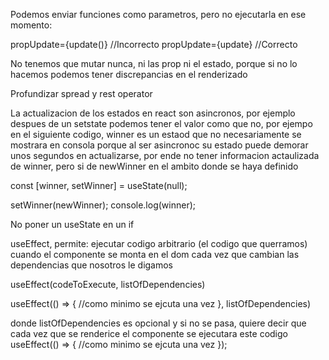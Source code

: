 Podemos enviar funciones como parametros, pero no ejecutarla en ese momento:

propUpdate={update()}       //Incorrecto
propUpdate={update}         //Correcto

No tenemos que mutar nunca, ni las prop ni el estado, porque si no lo hacemos podemos tener discrepancias en el renderizado

Profundizar spread y rest operator

La actualizacion de los estados en react son asincronos, por ejemplo despues de un setstate podemos tener el valor como que no, por ejempo en el siguiente codigo, winner es un estaod que no necesariamente se mostrara en consola porque al ser asincronoc su estado puede demorar unos segundos en actualizarse, por ende no tener informacion actaulizada de winner, pero si de newWinner en el ambito donde se haya definido

const [winner, setWinner] = useState(null);

setWinner(newWinner);
console.log(winner);

No poner un useState en un if

useEffect, permite:
ejecutar codigo arbitrario (el codigo que querramos) cuando el componente se monta en el dom
cada vez que cambian las dependencias que nosotros le digamos

useEffect(codeToExecute, listOfDependencies)

useEffect(() => {
    //como minimo se ejcuta una vez
}, listOfDependencies)

donde listOfDependencies es opcional y si no se pasa, quiere decir que cada vez que se renderice el componente se ejecutara este codigo
useEffect(() => {
    //como minimo se ejcuta una vez
});







